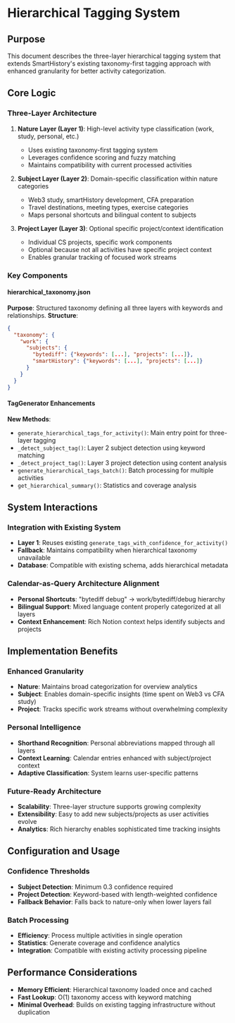 # Hierarchical Tagging System

## Purpose
This document describes the three-layer hierarchical tagging system that extends SmartHistory's existing taxonomy-first tagging approach with enhanced granularity for better activity categorization.

## Core Logic

### Three-Layer Architecture
1. **Nature Layer (Layer 1)**: High-level activity type classification (work, study, personal, etc.)
   - Uses existing taxonomy-first tagging system
   - Leverages confidence scoring and fuzzy matching
   - Maintains compatibility with current processed activities

2. **Subject Layer (Layer 2)**: Domain-specific classification within nature categories
   - Web3 study, smartHistory development, CFA preparation
   - Travel destinations, meeting types, exercise categories
   - Maps personal shortcuts and bilingual content to subjects

3. **Project Layer (Layer 3)**: Optional specific project/context identification
   - Individual CS projects, specific work components
   - Optional because not all activities have specific project context
   - Enables granular tracking of focused work streams

### Key Components

#### hierarchical_taxonomy.json
**Purpose**: Structured taxonomy defining all three layers with keywords and relationships.
**Structure**:
```json
{
  "taxonomy": {
    "work": {
      "subjects": {
        "bytediff": {"keywords": [...], "projects": [...]},
        "smartHistory": {"keywords": [...], "projects": [...]}
      }
    }
  }
}
```

#### TagGenerator Enhancements
**New Methods**:
- `generate_hierarchical_tags_for_activity()`: Main entry point for three-layer tagging
- `_detect_subject_tag()`: Layer 2 subject detection using keyword matching
- `_detect_project_tag()`: Layer 3 project detection using content analysis
- `generate_hierarchical_tags_batch()`: Batch processing for multiple activities
- `get_hierarchical_summary()`: Statistics and coverage analysis

## System Interactions

### Integration with Existing System
- **Layer 1**: Reuses existing `generate_tags_with_confidence_for_activity()`
- **Fallback**: Maintains compatibility when hierarchical taxonomy unavailable
- **Database**: Compatible with existing schema, adds hierarchical metadata

### Calendar-as-Query Architecture Alignment
- **Personal Shortcuts**: "bytediff debug" → work/bytediff/debug hierarchy
- **Bilingual Support**: Mixed language content properly categorized at all layers
- **Context Enhancement**: Rich Notion context helps identify subjects and projects

## Implementation Benefits

### Enhanced Granularity
- **Nature**: Maintains broad categorization for overview analytics
- **Subject**: Enables domain-specific insights (time spent on Web3 vs CFA study)
- **Project**: Tracks specific work streams without overwhelming complexity

### Personal Intelligence
- **Shorthand Recognition**: Personal abbreviations mapped through all layers
- **Context Learning**: Calendar entries enhanced with subject/project context
- **Adaptive Classification**: System learns user-specific patterns

### Future-Ready Architecture
- **Scalability**: Three-layer structure supports growing complexity
- **Extensibility**: Easy to add new subjects/projects as user activities evolve
- **Analytics**: Rich hierarchy enables sophisticated time tracking insights

## Configuration and Usage

### Confidence Thresholds
- **Subject Detection**: Minimum 0.3 confidence required
- **Project Detection**: Keyword-based with length-weighted confidence
- **Fallback Behavior**: Falls back to nature-only when lower layers fail

### Batch Processing
- **Efficiency**: Process multiple activities in single operation
- **Statistics**: Generate coverage and confidence analytics
- **Integration**: Compatible with existing activity processing pipeline

## Performance Considerations
- **Memory Efficient**: Hierarchical taxonomy loaded once and cached
- **Fast Lookup**: O(1) taxonomy access with keyword matching
- **Minimal Overhead**: Builds on existing tagging infrastructure without duplication